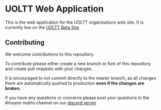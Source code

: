 UOLTT Web Application
=====================

This is the web application for the UOLTT organizations web
site. It is currently live on the [UOLTT Beta Site](https://beta.uoltt.org).

Contributing
------------
We welcome contributions to this repository.

To contribute please either create a new branch or fork of
this repository and create pull requests with your changes.

It is encouraged to not commit directly to the master branch,
as all changes there are automatically pushed to production
**even if the changes are broken**.

If you have any questions or concerns please post your questions
in the #insane-maths channel on our [discord server](http://discord.uoltt.org/)